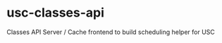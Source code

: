 usc-classes-api
===============

Classes API Server / Cache frontend to build scheduling helper for USC
